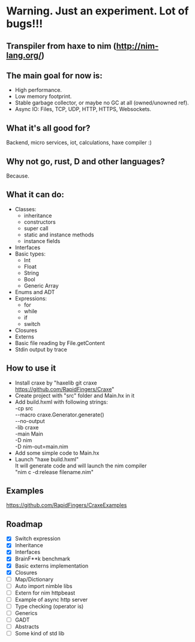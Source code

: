 # Warning. Just an experiment. Lot of bugs!!!

## Transpiler from haxe to nim (http://nim-lang.org/)

## The main goal for now is:
* High performance.
* Low memory footprint.
* Stable garbage collector, or maybe no GC at all (owned/unowned ref).
* Async IO: Files, TCP, UDP, HTTP, HTTPS, Websockets.

## What it's all good for?

Backend, micro services, iot, calculations, haxe compiler :)

## Why not go, rust, D and other languages?

Because.

## What it can do:

* Classes: 
    - inheritance
    - constructors
    - super call
    - static and instance methods
    - instance fields
* Interfaces
* Basic types: 
    - Int
    - Float
    - String
    - Bool
    - Generic Array<T>
* Enums and ADT
* Expressions: 
    - for
    - while
    - if
    - switch
* Closures
* Externs
* Basic file reading by File.getContent
* Stdin output by trace

## How to use it

* Install craxe by "haxelib git craxe https://github.com/RapidFingers/Craxe"
* Create project with "src" folder and Main.hx in it
* Add build.hxml with following strings:\
-cp src\
--macro craxe.Generator.generate()\
--no-output\
-lib craxe\
-main Main\
-D nim\
-D nim-out=main.nim
* Add some simple code to Main.hx
* Launch "haxe build.hxml"\
It will generate code and will launch the nim compiler\
"nim c -d:release filename.nim"

## Examples

https://github.com/RapidFingers/CraxeExamples

## Roadmap

- [x] Switch expression
- [x] Inheritance
- [x] Interfaces
- [x] BrainF**k benchmark
- [x] Basic externs implementation
- [x] Closures
- [ ] Map/Dictionary
- [ ] Auto import nimble libs
- [ ] Extern for nim httpbeast
- [ ] Example of async http server
- [ ] Type checking (operator is)
- [ ] Generics
- [ ] GADT
- [ ] Abstracts
- [ ] Some kind of std lib
